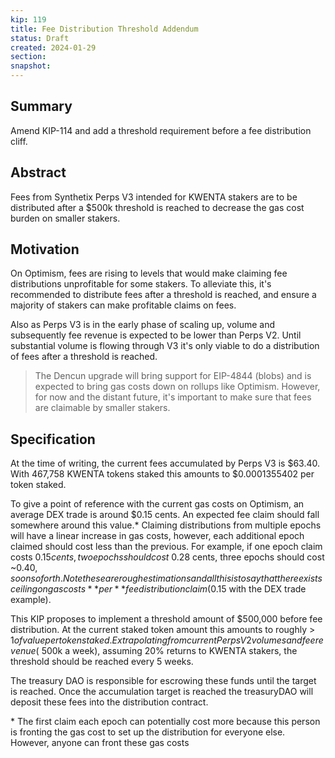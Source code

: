```yaml
---
kip: 119
title: Fee Distribution Threshold Addendum
status: Draft 
created: 2024-01-29
section: 
snapshot:
---
```


## Summary

Amend KIP-114 and add a threshold requirement before a fee distribution cliff.

## Abstract

Fees from Synthetix Perps V3 intended for KWENTA stakers are to be distributed after a $500k threshold is reached to decrease the gas cost burden on smaller stakers.

## Motivation

On Optimism, fees are rising to levels that would make claiming fee distributions unprofitable for some stakers. To alleviate this, it's recommended to distribute fees after a threshold is reached, and ensure a majority of stakers can make profitable claims on fees. 

Also as Perps V3 is in the early phase of scaling up, volume and subsequently fee revenue is expected to be lower than Perps V2. Until substantial volume is flowing through V3 it's only viable to do a distribution of fees after a threshold is reached.

> The Dencun upgrade will bring support for EIP-4844 (blobs) and is expected to bring gas costs down on rollups like Optimism. However, for now and the distant future, it's important to make sure that fees are claimable by smaller stakers. 

## Specification

At the time of writing, the current fees accumulated by Perps V3 is $63.40. With 467,758 KWENTA tokens staked this amounts to $0.0001355402 per token staked. 

To give a point of reference with the current gas costs on Optimism, an average DEX trade is around $0.15 cents. An expected fee claim should fall somewhere around this value.\* Claiming distributions from multiple epochs will have a linear increase in gas costs, however, each additional epoch claimed should cost less than the previous. For example, if one epoch claim costs $0.15 cents, two epochs should cost ~$0.28 cents, three epochs should cost ~$0.40, so on so forth. Note these are rough estimations and all this is to say that there exists ceiling on gas costs **per** fee distribution claim ($0.15 with the DEX trade example). 

This KIP proposes to implement a threshold amount of $500,000 before fee distribution. At the current staked token amount this amounts to roughly > $1 of value per token staked. Extrapolating from current Perps V2 volumes and fee revenue (~$500k a week), assuming 20% returns to KWENTA stakers, the threshold should be reached every 5 weeks. 

The treasury DAO is responsible for escrowing these funds until the target is reached. Once the accumulation target is reached the treasuryDAO will deposit these fees into the distribution contract. 

\* The first claim each epoch can potentially cost more because this person is fronting the gas cost to set up the distribution for everyone else. However, anyone can front these gas costs 